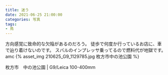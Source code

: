 ```yaml
---
title: 迷う
date: 2021-06-25 21:00:00
categories: 写真
tags:
- 鳥
---
```


方向感覚に致命的な欠陥があるのだろう。
徒歩で何度か行っているお店に、車で辿り着けないのです。
スバルのインプレッサ乗ってるので燃料代が地獄です。
amc
{% asset_img 210625_G9_1129785.jpg 枚方市中の池公園 %}

枚方市　中の池公園 | G9/Leica 100-400mm